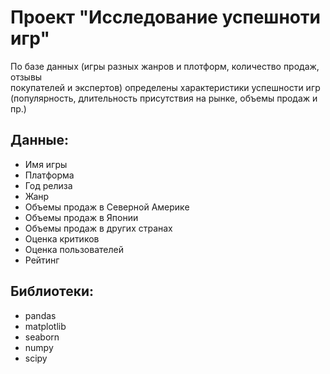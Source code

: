 # Проект "Исследование успешноти игр"

По базе данных (игры разных жанров и плотформ, количество продаж, отзывы  
покупателей и экспертов) определены характеристики успешности игр  
(популярность, длительность присутствия на рынке, объемы продаж и пр.)

## Данные:
* Имя игры
* Платформа
* Год релиза
* Жанр
* Объемы продаж в Северной Америке
* Объемы продаж в Японии
* Объемы продаж в других странах
* Оценка критиков
* Оценка пользователей
* Рейтинг

## Библиотеки:
* pandas
* matplotlib
* seaborn
* numpy
* scipy
